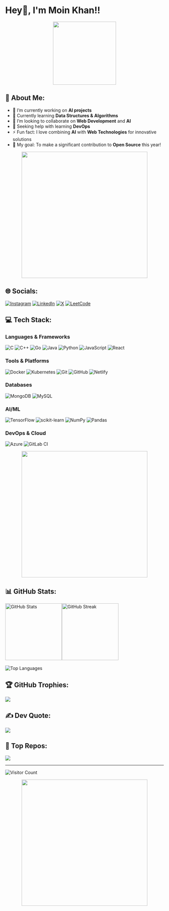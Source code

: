 # Hey👋, I'm Moin Khan!! 

<p align="center">
  <img src="https://media.giphy.com/media/j5n9thA3BjAicLJROc/giphy.gif" width="200"/>
</p>

## 💫 About Me:
- 🔭 I’m currently working on **AI projects** 
- 🌱 Currently learning **Data Structures & Algorithms**
- 👯 I’m looking to collaborate on **Web Development** and **AI**
- 🤝 Seeking help with learning **DevOps**
- ⚡ Fun fact: I love combining **AI** with **Web Technologies** for innovative solutions
- 🎯 My goal: To make a significant contribution to **Open Source** this year!

<p align="center">
  <img src="https://media.giphy.com/media/WTjXuYA2y4o3UZly3W/giphy.gif" width="400"/>
</p>

## 🌐 Socials:

[![Instagram](https://img.shields.io/badge/Instagram-%23E4405F.svg?logo=Instagram&logoColor=white)](https://instagram.com/moink_25) 
[![LinkedIn](https://img.shields.io/badge/LinkedIn-%230077B5.svg?logo=linkedin&logoColor=white)](https://linkedin.com/in/moin-khan-a9b54528b) 
[![X](https://img.shields.io/badge/X-black.svg?logo=X&logoColor=white)](https://x.com/ThinkIt4u) 
[![LeetCode](https://img.shields.io/badge/LeetCode-%23FFA116.svg?logo=leetcode&logoColor=white)](https://leetcode.com/moink25/)

## 💻 Tech Stack:

### Languages & Frameworks
![C](https://img.shields.io/badge/c-%2300599C.svg?style=flat&logo=c&logoColor=white)
![C++](https://img.shields.io/badge/c++-%2300599C.svg?style=flat&logo=c%2B%2B&logoColor=white)
![Go](https://img.shields.io/badge/go-%2300ADD8.svg?style=flat&logo=go&logoColor=white)
![Java](https://img.shields.io/badge/java-%23ED8B00.svg?style=flat&logo=openjdk&logoColor=white)
![Python](https://img.shields.io/badge/python-3670A0?style=flat&logo=python&logoColor=ffdd54)
![JavaScript](https://img.shields.io/badge/javascript-%23323330.svg?style=flat&logo=javascript&logoColor=%23F7DF1E)
![React](https://img.shields.io/badge/react-%2320232a.svg?style=flat&logo=react&logoColor=%2361DAFB)

### Tools & Platforms
![Docker](https://img.shields.io/badge/docker-%230db7ed.svg?style=flat&logo=docker&logoColor=white) 
![Kubernetes](https://img.shields.io/badge/kubernetes-%23326ce5.svg?style=flat&logo=kubernetes&logoColor=white) 
![Git](https://img.shields.io/badge/git-%23F05033.svg?style=flat&logo=git&logoColor=white) 
![GitHub](https://img.shields.io/badge/github-%23121011.svg?style=flat&logo=github&logoColor=white) 
![Netlify](https://img.shields.io/badge/netlify-%23000000.svg?style=flat&logo=netlify&logoColor=#00C7B7)

### Databases
![MongoDB](https://img.shields.io/badge/MongoDB-%234ea94b.svg?style=flat&logo=mongodb&logoColor=white)
![MySQL](https://img.shields.io/badge/mysql-4479A1.svg?style=flat&logo=mysql&logoColor=white)

### AI/ML
![TensorFlow](https://img.shields.io/badge/TensorFlow-%23FF6F00.svg?style=flat&logo=TensorFlow&logoColor=white)
![scikit-learn](https://img.shields.io/badge/scikit--learn-%23F7931E.svg?style=flat&logo=scikit-learn&logoColor=white)
![NumPy](https://img.shields.io/badge/numpy-%23013243.svg?style=flat&logo=numpy&logoColor=white)
![Pandas](https://img.shields.io/badge/pandas-%23150458.svg?style=flat&logo=pandas&logoColor=white)

### DevOps & Cloud
![Azure](https://img.shields.io/badge/azure-%230072C6.svg?style=flat&logo=microsoftazure&logoColor=white) 
![GitLab CI](https://img.shields.io/badge/gitlab%20CI-%23181717.svg?style=flat&logo=gitlab&logoColor=white)

<p align="center">
  <img src="https://media.giphy.com/media/l0HlA8BuG4N6g10sQ/giphy.gif" width="400"/>
</p>

## 📊 GitHub Stats:
<div style="display: flex; align-items: center;">
  <img src="https://github-readme-stats.vercel.app/api?username=Moink25&theme=algolia&hide_border=true&show_icons=true" alt="GitHub Stats" height="180" />
  <img src="https://github-readme-streak-stats.herokuapp.com/?user=Moink25&theme=algolia&hide_border=true" alt="GitHub Streak" height="180"/>
</div>
<br/>
<img src="https://github-readme-stats.vercel.app/api/top-langs/?username=Moink25&theme=algolia&layout=compact&hide_border=true" alt="Top Languages" />

## 🏆 GitHub Trophies:
![](https://github-profile-trophy.vercel.app/?username=Moink25&theme=onestar&no-frame=true&no-bg=true&margin-w=4)

## ✍️ Dev Quote:
![](https://quotes-github-readme.vercel.app/api?type=horizontal&theme=radical)

## 🎯 Top Repos:
![](https://github-contributor-stats.vercel.app/api?username=Moink25&limit=5&theme=algolia&combine_all_yearly_contributions=true)

---
![Visitor Count](https://visitcount.itsvg.in/api?id=Moink25&icon=5&color=6)

<p align="center">
  <img src="https://media.giphy.com/media/l0HlA9vDhV9KXg35u/giphy.gif" width="400"/>
</p>

<!-- Created with 💖 using GPRM ( https://gprm.itsvg.in ) -->

